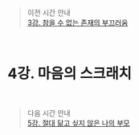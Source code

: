 > 이전 시간 안내  
> [3강. 참을 수 없는 존재의 부끄러움](./03_The_Shame_of_an_unbearable_existence.md)  

<br>

# 4강. 마음의 스크래치  

<br>

> 다음 시간 안내  
> [5강. 절대 닮고 싶지 않은 나의 부모](./05_My_parents_I_never_want_to_be_like.md)  